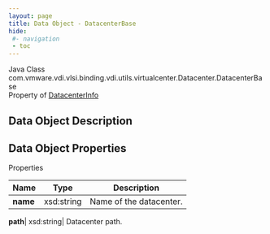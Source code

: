 ```yaml
---
layout: page
title: Data Object - DatacenterBase
hide:
 #- navigation
 - toc
---
```






Java Class
    com.vmware.vdi.vlsi.binding.vdi.utils.virtualcenter.Datacenter.DatacenterBase  
Property of
     [DatacenterInfo](vdi.utils.virtualcenter.Datacenter.DatacenterInfo.md#field_detail)  

## Data Object Description 

## Data Object Properties

Properties

Name |  Type |  Description   
---|---|---  
**name**|  xsd:string|  Name of the datacenter.   
  
**path**|  xsd:string|  Datacenter path.   
  
  
  
  
  
  

